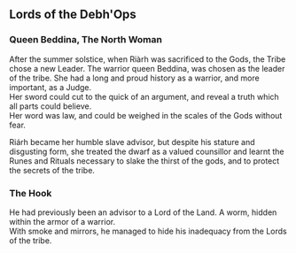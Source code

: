 ## Lords of the Debh'Ops
### Queen Beddina, The North Woman
After the summer solstice, when Riàrh was sacrificed to the Gods, the Tribe chose a new Leader. The warrior queen Beddina, was chosen as the leader of the tribe. She had a long and proud history as a warrior, and more important, as a Judge.  
Her sword could cut to the quick of an argument, and reveal a truth which all parts could believe.  
Her word was law, and could be weighed in the scales of the Gods without fear. 

Riárh became her humble slave advisor, but despite his stature and disgusting form, she treated the dwarf as a valued counsillor and learnt the Runes and Rituals necessary to slake the thirst of the gods, and to protect the secrets of the tribe.

### The Hook
He had previously been an advisor to a Lord of the Land. A worm, hidden within the armor of a warrior.  
With smoke and mirrors, he managed to hide his inadequacy from the Lords of the tribe. 
